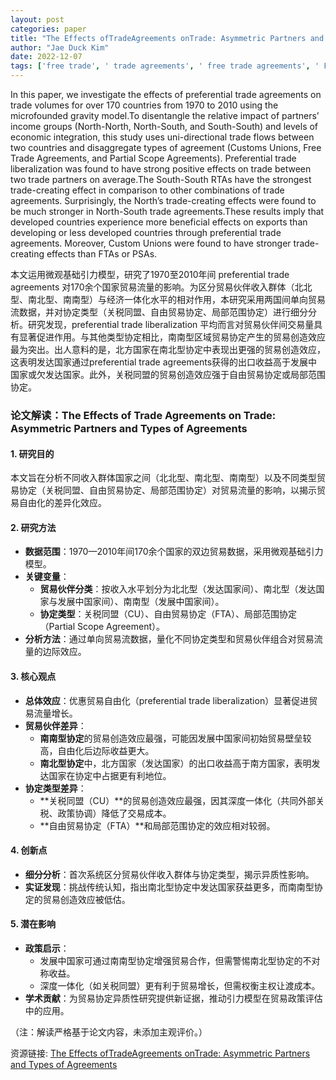 ```yaml
---
layout: post
categories: paper
title: "The Effects ofTradeAgreements onTrade: Asymmetric Partners and Types of Agreements"
author: "Jae Duck Kim"
date: 2022-12-07
tags: ['free trade', ' trade agreements', ' free trade agreements', ' FTAs', ' trade modeling', ' trade policy', ' customs union', ' microfounded gravity model', ' preferential trade agreements', ' effects of trade agreements', ' exports', ' export agreements', ' export modeling', ' export policy']
---
```


In this paper, we investigate the effects of preferential trade agreements on trade volumes for over 170 countries from 1970 to 2010 using the microfounded gravity model.To disentangle the relative impact of partners’ income groups (North-North, North-South, and South-South) and levels of economic integration, this study uses uni-directional trade flows between two countries and disaggregate types of agreement (Customs Unions, Free Trade Agreements, and Partial Scope Agreements). Preferential trade liberalization was found to have strong positive effects on trade between two trade partners on average.The South-South RTAs have the strongest trade-creating effect in comparison to other combinations of trade agreements. Surprisingly, the North’s trade-creating effects were found to be much stronger in North-South trade agreements.These results imply that developed countries experience more beneficial effects on exports than developing or less developed countries through preferential trade agreements. Moreover, Custom Unions were found to have stronger trade-creating effects than FTAs or PSAs.

本文运用微观基础引力模型，研究了1970至2010年间 preferential trade agreements 对170余个国家贸易流量的影响。为区分贸易伙伴收入群体（北北型、南北型、南南型）与经济一体化水平的相对作用，本研究采用两国间单向贸易流数据，并对协定类型（关税同盟、自由贸易协定、局部范围协定）进行细分分析。研究发现，preferential trade liberalization 平均而言对贸易伙伴间交易量具有显著促进作用。与其他类型协定相比，南南型区域贸易协定产生的贸易创造效应最为突出。出人意料的是，北方国家在南北型协定中表现出更强的贸易创造效应，这表明发达国家通过preferential trade agreements获得的出口收益高于发展中国家或欠发达国家。此外，关税同盟的贸易创造效应强于自由贸易协定或局部范围协定。

### **论文解读：The Effects of Trade Agreements on Trade: Asymmetric Partners and Types of Agreements**  

#### **1. 研究目的**  
本文旨在分析不同收入群体国家之间（北北型、南北型、南南型）以及不同类型贸易协定（关税同盟、自由贸易协定、局部范围协定）对贸易流量的影响，以揭示贸易自由化的差异化效应。  

#### **2. 研究方法**  
- **数据范围**：1970—2010年间170余个国家的双边贸易数据，采用微观基础引力模型。  
- **关键变量**：  
  - **贸易伙伴分类**：按收入水平划分为北北型（发达国家间）、南北型（发达国家与发展中国家间）、南南型（发展中国家间）。  
  - **协定类型**：关税同盟（CU）、自由贸易协定（FTA）、局部范围协定（Partial Scope Agreement）。  
- **分析方法**：通过单向贸易流数据，量化不同协定类型和贸易伙伴组合对贸易流量的边际效应。  

#### **3. 核心观点**  
- **总体效应**：优惠贸易自由化（preferential trade liberalization）显著促进贸易流量增长。  
- **贸易伙伴差异**：  
  - **南南型协定**的贸易创造效应最强，可能因发展中国家间初始贸易壁垒较高，自由化后边际收益更大。  
  - **南北型协定**中，北方国家（发达国家）的出口收益高于南方国家，表明发达国家在协定中占据更有利地位。  
- **协定类型差异**：  
  - **关税同盟（CU）**的贸易创造效应最强，因其深度一体化（共同外部关税、政策协调）降低了交易成本。  
  - **自由贸易协定（FTA）**和局部范围协定的效应相对较弱。  

#### **4. 创新点**  
- **细分分析**：首次系统区分贸易伙伴收入群体与协定类型，揭示异质性影响。  
- **实证发现**：挑战传统认知，指出南北型协定中发达国家获益更多，而南南型协定的贸易创造效应被低估。  

#### **5. 潜在影响**  
- **政策启示**：  
  - 发展中国家可通过南南型协定增强贸易合作，但需警惕南北型协定的不对称收益。  
  - 深度一体化（如关税同盟）更有利于贸易增长，但需权衡主权让渡成本。  
- **学术贡献**：为贸易协定异质性研究提供新证据，推动引力模型在贸易政策评估中的应用。  

（注：解读严格基于论文内容，未添加主观评价。）

资源链接: [The Effects ofTradeAgreements onTrade: Asymmetric Partners and Types of Agreements](https://papers.ssrn.com/sol3/papers.cfm?abstract_id=4207163)
